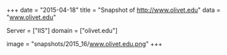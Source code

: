 
+++
date = "2015-04-18"
title = "Snapshot of http://www.olivet.edu"
data = "www.olivet.edu"

Server = ["IIS"]
domain = ["olivet.edu"]

  image = "snapshots/2015_16/www.olivet.edu.png"
+++
#
